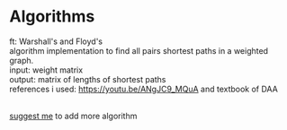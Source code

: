 # Algorithms
ft: Warshall's and Floyd's
<br>
 algorithm implementation to find all pairs shortest paths in a weighted graph.
<br/>
input: weight matrix
<br/>
output: matrix of lengths of shortest paths
<br/>
references i used: https://youtu.be/ANgJC9_MQuA and textbook of DAA

<br>
<a href="mailto:rjibalaji@gmail.com">suggest me</a> to add more algorithm 
